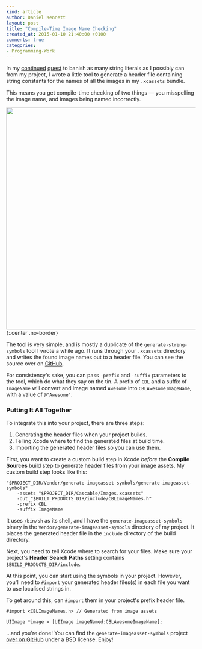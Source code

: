 ```yaml
---
kind: article
author: Daniel Kennett
layout: post
title: "Compile-Time Image Name Checking"
created_at: 2015-01-10 21:40:00 +0100
comments: true
categories:
- Programming-Work
---
```


In my [continued](/blog/2014/08/nslocalizedstring/) [quest](/blog/2014/08/nslocalizedstring-part-2/) to banish as many string literals as I possibly can from my project, I wrote a little tool to generate a header file containing string constants for the names of all the images in my `.xcassets` bundle. 

This means you get compile-time checking of two things — you misspelling the image name, and images being named incorrectly.

<img src="/pictures/image-symbols.png" width="590" />
{:.center .no-border}

The tool is very simple, and is mostly a duplicate of the `generate-string-symbols` tool I wrote a while ago. It runs through your `.xcassets` directory and writes the found image names out to a header file. You can see the source over on [GitHub](https://github.com/iKenndac/generate-imageasset-symbols).

For consistency's sake, you can pass `-prefix` and `-suffix` parameters to the tool, which do what they say on the tin. A prefix of `CBL` and a suffix of `ImageName` will convert and image named `Awesome` into `CBLAwesomeImageName`, with a value of `@"Awesome"`.

### Putting It All Together

To integrate this into your project, there are three steps:

1. Generating the header files when your project builds.
2. Telling Xcode where to find the generated files at build time.
3. Importing the generated header files so you can use them.

First, you want to create a custom build step in Xcode *before* the **Compile Sources** build step to generate header files from your image assets. My custom build step looks like this:

~~~~~~~~
"$PROJECT_DIR/Vendor/generate-imageasset-symbols/generate-imageasset-symbols" 
    -assets "$PROJECT_DIR/Cascable/Images.xcassets"
    -out "$BUILT_PRODUCTS_DIR/include/CBLImageNames.h"
    -prefix CBL
    -suffix ImageName
~~~~~~~~

It uses `/bin/sh` as its shell, and I have the `generate-imageasset-symbols` binary in the `Vendor/generate-imageasset-symbols` directory of my project. It places the generated header file in the `include` directory of the build directory.

Next, you need to tell Xcode where to search for your files. Make sure your project's **Header Search Paths** setting contains `$BUILD_PRODUCTS_DIR/include`.

At this point, you can start using the symbols in your project. However, you'll need to `#import` your generated header files(s) in each file you want to use localised strings in.

To get around this, can `#import` them in your project's prefix header file.

~~~~~~~~
#import <CBLImageNames.h> // Generated from image assets

UIImage *image = [UIImage imageNamed:CBLAwesomeImageName];
~~~~~~~~

…and you're done! You can find the `generate-imageasset-symbols` project [over on GitHub](https://github.com/iKenndac/generate-imageasset-symbols) under a BSD license. Enjoy!
